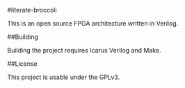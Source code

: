 #literate-broccoli

This is an open source FPGA architecture written in Verilog. 

##Building

Building the project requires Icarus Verilog and Make. 

##License

This project is usable under the GPLv3. 

